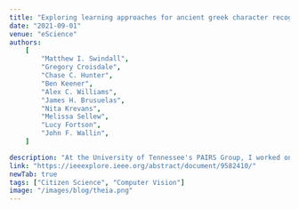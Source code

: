 ```yaml
---
title: "Exploring learning approaches for ancient greek character recognition with citizen science data"
date: "2021-09-01"
venue: "eScience"
authors:
    [
        "Matthew I. Swindall",
        "Gregory Croisdale",
        "Chase C. Hunter",
        "Ben Keener",
        "Alex C. Williams",
        "James H. Brusuelas",
        "Nita Krevans",
        "Melissa Sellew",
        "Lucy Fortson",
        "John F. Wallin",
    ]

description: "At the University of Tennessee's PAIRS Group, I worked on a project to explore machine learning approaches for ancient greek character recognition with citizen science data."
link: "https://ieeexplore.ieee.org/abstract/document/9582410/"
newTab: true
tags: ["Citizen Science", "Computer Vision"]
image: "/images/blog/theia.png"
---
```

